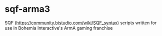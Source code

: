 # sqf-arma3
SQF (https://community.bistudio.com/wiki/SQF_syntax) scripts written for use in Bohemia Interactive's ArmA gaming franchise
